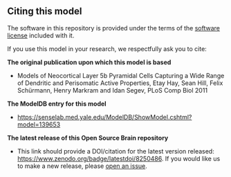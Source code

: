 ## Citing this model

The software in this repository is provided under the terms of the [software license](LICENSE) included with it. 

If you use this model in your research, we respectfully ask you to cite:

**The original publication upon which this model is based**

   - Models of Neocortical Layer 5b Pyramidal Cells Capturing a Wide Range of Dendritic and Perisomatic Active Properties, Etay Hay, Sean Hill, Felix Schürmann, Henry Markram and Idan Segev, PLoS Comp Biol 2011
   
**The ModelDB entry for this model**

  - https://senselab.med.yale.edu/ModelDB/ShowModel.cshtml?model=139653

**The latest release of this Open Source Brain repository**

   - This link should provide a DOI/citation for the latest version released: https://www.zenodo.org/badge/latestdoi/8250486. If you would like us to make a new release, please [open an issue](../../issues). 
